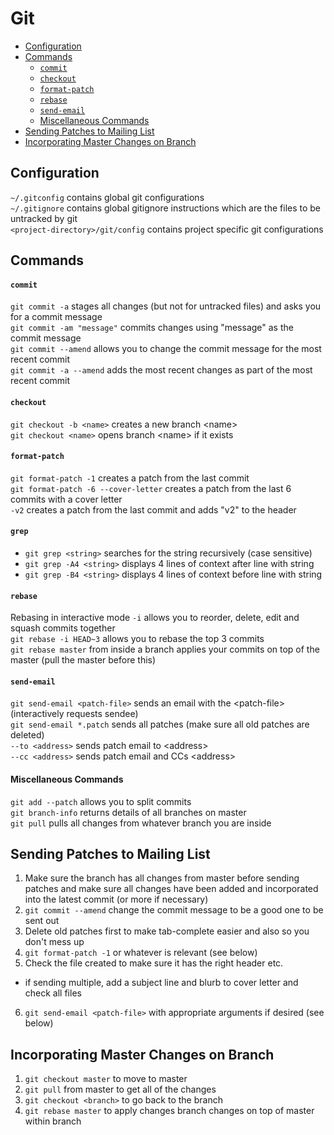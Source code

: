 # Git
* [Configuration](git.md#configuration)
* [Commands](git.md#commands)
  * [`commit`](git.md#commit)
  * [`checkout`](git.md#checkout)
  * [`format-patch`](git.md#format-patch)
  * [`rebase`](git.md#rebase)
  * [`send-email`](git.md#send-email)
  * [Miscellaneous Commands](git.md#miscellaneous-commands)
* [Sending Patches to Mailing List](git.md#sending-patches-to-mailing-list)
* [Incorporating Master Changes on Branch](git.md#incorporating-master-changes-on-branch)

## Configuration
`~/.gitconfig` contains global git configurations  
`~/.gitignore` contains global gitignore instructions which are the files to be untracked by git   
`<project-directory>/git/config` contains project specific git configurations  

## Commands

#### `commit`
`git commit -a` stages all changes (but not for untracked files) and asks you for a commit message  
`git commit -am "message"` commits changes using "message" as the commit message  
`git commit --amend` allows you to change the commit message for the most recent commit  
`git commit -a --amend` adds the most recent changes as part of the most recent commit  

#### `checkout`
`git checkout -b <name>` creates a new branch &lt;name&gt;  
`git checkout <name>` opens branch &lt;name&gt; if it exists  

#### `format-patch`
`git format-patch -1` creates a patch from the last commit  
`git format-patch -6 --cover-letter` creates a patch from the last 6 commits with a cover letter  
`-v2` creates a patch from the last commit and adds "v2" to the header  

#### `grep`
* `git grep <string>` searches for the string recursively (case sensitive)
* `git grep -A4 <string>` displays 4 lines of context after line with string
* `git grep -B4 <string>` displays 4 lines of context before line with string

#### `rebase`
Rebasing in interactive mode `-i` allows you to reorder, delete, edit and squash commits together  
`git rebase -i HEAD~3` allows you to rebase the top 3 commits  
`git rebase master` from inside a branch applies your commits on top of the master (pull the master before this)  

#### `send-email`
`git send-email <patch-file>` sends an email with the &lt;patch-file&gt; (interactively requests sendee)  
`git send-email *.patch` sends all patches (make sure all old patches are deleted)  
`--to <address>` sends patch email to &lt;address&gt;  
`--cc <address>` sends patch email and CCs &lt;address&gt;  

#### Miscellaneous Commands
`git add --patch` allows you to split commits  
`git branch-info` returns details of all branches on master  
`git pull` pulls all changes from whatever branch you are inside  

## Sending Patches to Mailing List
1. Make sure the branch has all changes from master before sending patches and make sure all changes have been added and incorporated into the latest commit (or more if necessary)  
2. `git commit --amend` change the commit message to be a good one to be sent out  
3. Delete old patches first to make tab-complete easier and also so you don't mess up  
4. `git format-patch -1` or whatever is relevant (see below)  
5. Check the file created to make sure it has the right header etc.  
  * if sending multiple, add a subject line and blurb to cover letter and check all files
6. `git send-email <patch-file>` with appropriate arguments if desired (see below)  

## Incorporating Master Changes on Branch
1. `git checkout master` to move to master  
2. `git pull` from master to get all of the changes  
3. `git checkout <branch>` to go back to the branch  
4. `git rebase master` to apply changes branch changes on top of master within branch  
